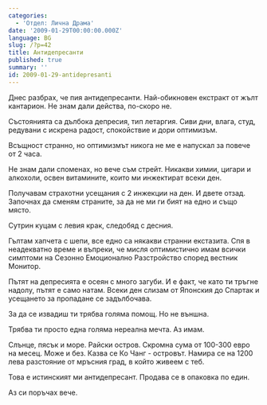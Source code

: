 ```yaml
---
categories:
  - 'Отдел: Лична Драма'
date: '2009-01-29T00:00:00.000Z'
language: BG
slug: /?p=42
title: Антидепресанти
published: true
summary: ''
id: 2009-01-29-antidepresanti
---
```


Днес разбрах, че пия антидепресанти. Най-обикновен екстракт от жълт кантарион. Не знам дали действа, по-скоро не.


Състоянията са дълбока депресия, тип летаргия. Сиви дни, влага, студ, редувани с искрена радост, спокойствие и дори оптимизъм.


Всъщност странно, но оптимизмът никога не ме е напускал за повече от 2 часа.


Не знам дали споменах, но вече съм стрейт. Никакви химии, цигари и алкохоли, освен витамините, които ми инжектират всеки ден.


Получавам страхотни усещания с 2 инжекции на ден. И двете отзад. Започнах да сменям страните, за да не ми ги бият на едно и също място.


Сутрин куцам с левия крак, следобяд с десния.


Гълтам хапчета с шепи, все едно са някакви странни екстазита. Спя в неадекватно време и въпреки, че мисля оптимистично имам всички симптоми на Сезонно Емоционално Разстройство според вестник Монитор.


Пътят на депресията е осеян с много загуби. И е факт, че като ти тръгне надолу, пътят е само натам. Всеки ден слизам от Японския до Спартак и усещането за пропадане се задълбочава.


За да се извадиш ти трябва голяма помощ. Но не външна.


Трябва ти просто една голяма нереална мечта. Аз имам.


Слънце, пясък и море. Райски остров. Скромна сума от 100-300 евро на месец. Може и без. Казва се Ко Чанг - островът. Намира се на 1200 лева разстояние от мръсния град, в който живеем с теб.


Това е истинският ми антидепресант. Продава се в опаковка по един.


Аз си поръчах вече.
